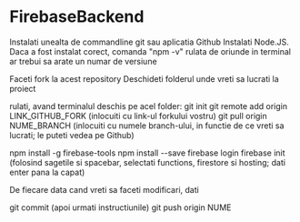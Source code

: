 # FirebaseBackend 
Instalati unealta de commandline git sau aplicatia Github
Instalati Node.JS. Daca a fost instalat corect, comanda "npm -v" rulata de oriunde in terminal ar trebui sa arate un numar de versiune

Faceti fork la acest repository
Deschideti folderul unde vreti sa lucrati la proiect

rulati, avand terminalul deschis pe acel folder:
git init
git remote add origin LINK_GITHUB_FORK      (inlocuiti cu link-ul forkului vostru)
git pull origin NUME_BRANCH         (inlocuiti cu numele branch-ului, in functie de ce vreti sa lucrati; le puteti vedea pe Github)

npm install -g firebase-tools
npm install --save
firebase login
firebase init     (folosind sagetile si spacebar, selectati functions, firestore si hosting; dati enter pana la capat)

De fiecare data cand vreti sa faceti modificari, dati

git commit (apoi urmati instructiunile)
git push origin NUME